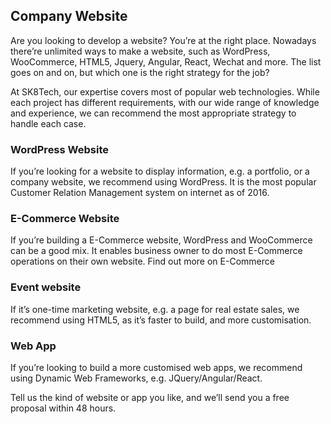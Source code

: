 
## Company Website

Are you looking to develop a website? You’re at the right place. Nowadays there’re unlimited ways to make a website, such as WordPress, WooCommerce, HTML5, Jquery, Angular, React, Wechat and more. The list goes on and on, but which one is the right strategy for the job?

At SK8Tech, our expertise covers most of popular web technologies. While each project has different requirements, with our wide range of knowledge and experience, we can recommend the most appropriate strategy to handle each case.

### WordPress Website

If you’re looking for a website to display information, e.g. a portfolio, or a company website, we recommend using WordPress. It is the most popular Customer Relation Management system on internet as of 2016.

### E-Commerce Website

If you’re building a E-Commerce website, WordPress and WooCommerce can be a good mix. It enables business owner to do most E-Commerce operations on their own website. Find out more on E-Commerce

### Event website

If it’s one-time marketing website, e.g. a page for real estate sales, we recommend using HTML5, as it’s faster to build, and more customisation.

### Web App

If you’re looking to build a more customised web apps, we recommend using Dynamic Web Frameworks, e.g. JQuery/Angular/React.

Tell us the kind of website or app you like, and we’ll send you a free proposal within 48 hours.